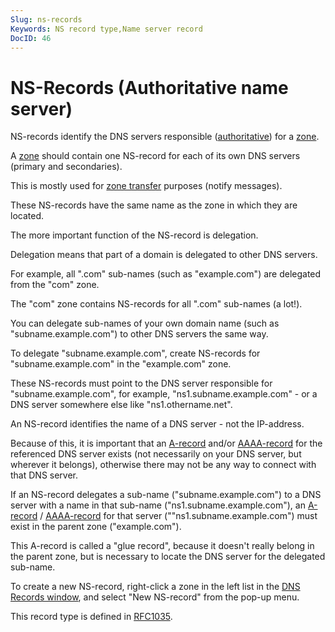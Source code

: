 ```yaml
---
Slug: ns-records
Keywords: NS record type,Name server record
DocID: 46
---
```

# NS-Records (Authoritative name server)

NS-records identify the DNS servers responsible ([authoritative](df_authoritative.md)) for a [zone](df_zones.md).

A [zone](df_zones.md) should contain one NS-record for each of its own DNS servers (primary and secondaries).

This is mostly used for [zone transfer](df_zonetransfer.md) purposes (notify messages).

These NS-records have the same name as the zone in which they are located.

The more important function of the NS-record is delegation.

Delegation means that part of a domain is delegated to other DNS servers.

For example, all ".com" sub-names (such as "example.com") are delegated from the "com" zone.

The "com" zone contains NS-records for all ".com" sub-names (a lot!).

You can delegate sub-names of your own domain name (such as "subname.example.com") to other DNS servers the same way.

To delegate "subname.example.com", create NS-records for "subname.example.com" in the "example.com" zone.

These NS-records must point to the DNS server responsible for "subname.example.com", for example, "ns1.subname.example.com" - or a DNS server somewhere else like "ns1.othername.net".

An NS-record identifies the name of a DNS server - not the IP-address.

Because of this, it is important that an [A-record](rec_a.md) and/or [AAAA-record](rec_aaaa.md) for the referenced DNS server exists (not necessarily on your DNS server, but wherever it belongs), otherwise there may not be any way to connect with that DNS server.

If an NS-record delegates a sub-name ("subname.example.com") to a DNS server with a name in that sub-name ("ns1.subname.example.com"), an [A-record](rec_a.md) / [AAAA-record](rec_aaaa.md) for that server (""ns1.subname.example.com") must exist in the parent zone ("example.com").

This A-record is called a "glue record", because it doesn't really belong in the parent zone, but is necessary to locate the DNS server for the delegated sub-name.

To create a new NS-record, right-click a zone in the left list in the [DNS Records window](wd_records.md), and select "New NS-record" from the pop-up menu.

This record type is defined in [RFC1035](http://www.rfc-editor.org/rfc/rfc1035.txt).
